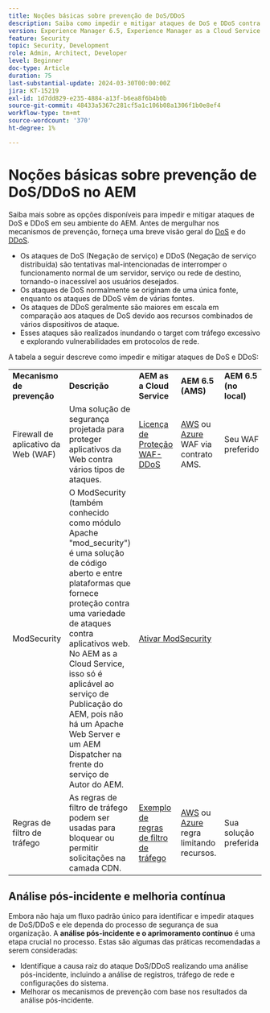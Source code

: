 ```yaml
---
title: Noções básicas sobre prevenção de DoS/DDoS
description: Saiba como impedir e mitigar ataques de DoS e DDoS contra o AEM.
version: Experience Manager 6.5, Experience Manager as a Cloud Service
feature: Security
topic: Security, Development
role: Admin, Architect, Developer
level: Beginner
doc-type: Article
duration: 75
last-substantial-update: 2024-03-30T00:00:00Z
jira: KT-15219
exl-id: 1d7dd829-e235-4884-a13f-b6ea8f6b4b0b
source-git-commit: 48433a5367c281cf5a1c106b08a1306f1b0e8ef4
workflow-type: tm+mt
source-wordcount: '370'
ht-degree: 1%

---
```


# Noções básicas sobre prevenção de DoS/DDoS no AEM

Saiba mais sobre as opções disponíveis para impedir e mitigar ataques de DoS e DDoS em seu ambiente do AEM. Antes de mergulhar nos mecanismos de prevenção, forneça uma breve visão geral do [DoS](https://developer.mozilla.org/en-US/docs/Glossary/DOS_attack) e do [DDoS](https://developer.mozilla.org/en-US/docs/Glossary/Distributed_Denial_of_Service).

- Os ataques de DoS (Negação de serviço) e DDoS (Negação de serviço distribuída) são tentativas mal-intencionadas de interromper o funcionamento normal de um servidor, serviço ou rede de destino, tornando-o inacessível aos usuários desejados.
- Os ataques de DoS normalmente se originam de uma única fonte, enquanto os ataques de DDoS vêm de várias fontes.
- Os ataques de DDoS geralmente são maiores em escala em comparação aos ataques de DoS devido aos recursos combinados de vários dispositivos de ataque.
- Esses ataques são realizados inundando o target com tráfego excessivo e explorando vulnerabilidades em protocolos de rede.

A tabela a seguir descreve como impedir e mitigar ataques de DoS e DDoS:

<table>
    <tbody>
        <tr>
            <td><strong>Mecanismo de prevenção</strong></td>
            <td><strong>Descrição</strong></td>
            <td><strong>AEM as a Cloud Service</strong></td>
            <td><strong>AEM 6.5 (AMS)</strong></td>
            <td><strong>AEM 6.5 (no local)</strong></td>
        </tr>
        <tr>
            <td>Firewall de aplicativo da Web (WAF)</td>
            <td>Uma solução de segurança projetada para proteger aplicativos da Web contra vários tipos de ataques.</td>
            <td>
            <a href="https://experienceleague.adobe.com/en/docs/experience-manager-learn/cloud-service/security/traffic-filter-and-waf-rules/examples-and-analysis#waf-rules" target="_blank">Licença de Proteção WAF-DDoS</a></td>
            <td><a href="https://docs.aws.amazon.com/waf/" target="_blank">AWS</a> ou <a href="https://azure.microsoft.com/en-us/products/web-application-firewall" target="_blank">Azure</a> WAF via contrato AMS.</td>
            <td>Seu WAF preferido</td>
        </tr>
        <tr>
            <td>ModSecurity</td>
            <td>O ModSecurity (também conhecido como módulo Apache "mod_security") é uma solução de código aberto e entre plataformas que fornece proteção contra uma variedade de ataques contra aplicativos web.<br/> No AEM as a Cloud Service, isso só é aplicável ao serviço de Publicação do AEM, pois não há um Apache Web Server e um AEM Dispatcher na frente do serviço de Autor do AEM.</td>
            <td colspan="3"><a href="https://experienceleague.adobe.com/en/docs/experience-manager-learn/foundation/security/modsecurity-crs-dos-attack-protection" target="_blank">Ativar ModSecurity </a></td>
        </tr>
        <tr>
            <td>Regras de filtro de tráfego</td>
            <td>As regras de filtro de tráfego podem ser usadas para bloquear ou permitir solicitações na camada CDN.</td>
            <td><a href="https://experienceleague.adobe.com/en/docs/experience-manager-learn/cloud-service/security/traffic-filter-and-waf-rules/examples-and-analysis" target="_blank">Exemplo de regras de filtro de tráfego</a></td>
            <td><a href="https://docs.aws.amazon.com/waf/latest/developerguide/waf-rule-statement-type-rate-based.html" target="_blank">AWS</a> ou <a href="https://learn.microsoft.com/en-us/azure/web-application-firewall/ag/rate-limiting-overview" target="_blank">Azure</a> regra limitando recursos.</td>
            <td>Sua solução preferida</td>
        </tr>
    </tbody>
</table>

## Análise pós-incidente e melhoria contínua

Embora não haja um fluxo padrão único para identificar e impedir ataques de DoS/DDoS e ele dependa do processo de segurança de sua organização. A **análise pós-incidente e o aprimoramento contínuo** é uma etapa crucial no processo. Estas são algumas das práticas recomendadas a serem consideradas:

- Identifique a causa raiz do ataque DoS/DDoS realizando uma análise pós-incidente, incluindo a análise de registros, tráfego de rede e configurações do sistema.
- Melhorar os mecanismos de prevenção com base nos resultados da análise pós-incidente.

